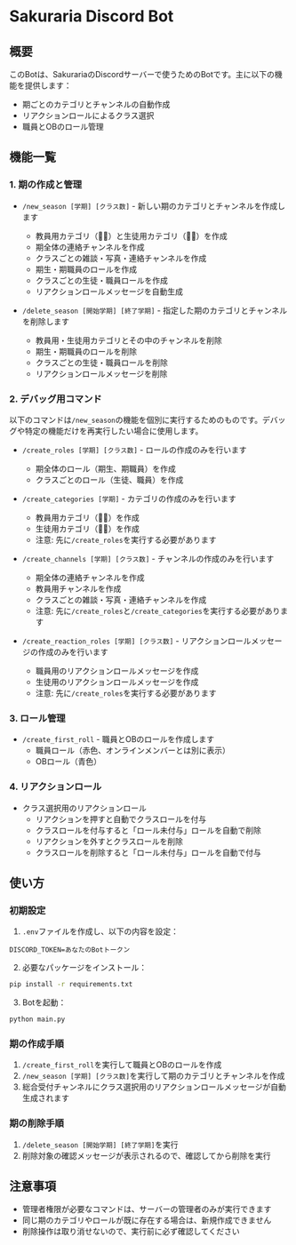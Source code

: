 # Sakuraria Discord Bot

## 概要
このBotは、SakurariaのDiscordサーバーで使うためのBotです。主に以下の機能を提供します：

- 期ごとのカテゴリとチャンネルの自動作成
- リアクションロールによるクラス選択
- 職員とOBのロール管理

## 機能一覧

### 1. 期の作成と管理
- `/new_season [学期] [クラス数]` - 新しい期のカテゴリとチャンネルを作成します
  - 教員用カテゴリ（👨‍🏫）と生徒用カテゴリ（👨‍🎓）を作成
  - 期全体の連絡チャンネルを作成
  - クラスごとの雑談・写真・連絡チャンネルを作成
  - 期生・期職員のロールを作成
  - クラスごとの生徒・職員ロールを作成
  - リアクションロールメッセージを自動生成

- `/delete_season [開始学期] [終了学期]` - 指定した期のカテゴリとチャンネルを削除します
  - 教員用・生徒用カテゴリとその中のチャンネルを削除
  - 期生・期職員のロールを削除
  - クラスごとの生徒・職員ロールを削除
  - リアクションロールメッセージを削除

### 2. デバッグ用コマンド
以下のコマンドは`/new_season`の機能を個別に実行するためのものです。デバッグや特定の機能だけを再実行したい場合に使用します。

- `/create_roles [学期] [クラス数]` - ロールの作成のみを行います
  - 期全体のロール（期生、期職員）を作成
  - クラスごとのロール（生徒、職員）を作成

- `/create_categories [学期]` - カテゴリの作成のみを行います
  - 教員用カテゴリ（👨‍🏫）を作成
  - 生徒用カテゴリ（👨‍🎓）を作成
  - 注意: 先に`/create_roles`を実行する必要があります

- `/create_channels [学期] [クラス数]` - チャンネルの作成のみを行います
  - 期全体の連絡チャンネルを作成
  - 教員用チャンネルを作成
  - クラスごとの雑談・写真・連絡チャンネルを作成
  - 注意: 先に`/create_roles`と`/create_categories`を実行する必要があります

- `/create_reaction_roles [学期] [クラス数]` - リアクションロールメッセージの作成のみを行います
  - 職員用のリアクションロールメッセージを作成
  - 生徒用のリアクションロールメッセージを作成
  - 注意: 先に`/create_roles`を実行する必要があります

### 3. ロール管理
- `/create_first_roll` - 職員とOBのロールを作成します
  - 職員ロール（赤色、オンラインメンバーとは別に表示）
  - OBロール（青色）

### 4. リアクションロール
- クラス選択用のリアクションロール
  - リアクションを押すと自動でクラスロールを付与
  - クラスロールを付与すると「ロール未付与」ロールを自動で削除
  - リアクションを外すとクラスロールを削除
  - クラスロールを削除すると「ロール未付与」ロールを自動で付与

## 使い方

### 初期設定
1. `.env`ファイルを作成し、以下の内容を設定：
```
DISCORD_TOKEN=あなたのBotトークン
```

2. 必要なパッケージをインストール：
```bash
pip install -r requirements.txt
```

3. Botを起動：
```bash
python main.py
```

### 期の作成手順
1. `/create_first_roll`を実行して職員とOBのロールを作成
2. `/new_season [学期] [クラス数]`を実行して期のカテゴリとチャンネルを作成
3. 総合受付チャンネルにクラス選択用のリアクションロールメッセージが自動生成されます

### 期の削除手順
1. `/delete_season [開始学期] [終了学期]`を実行
2. 削除対象の確認メッセージが表示されるので、確認してから削除を実行

## 注意事項
- 管理者権限が必要なコマンドは、サーバーの管理者のみが実行できます
- 同じ期のカテゴリやロールが既に存在する場合は、新規作成できません
- 削除操作は取り消せないので、実行前に必ず確認してください
